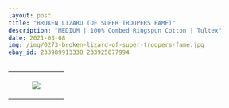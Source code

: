 ```yaml
---
layout: post
title: "BROKEN LIZARD (OF SUPER TROOPERS FAME)"
description: "MEDIUM | 100% Combed Ringspun Cotton | Tultex"
date: 2021-03-08
img: /img/0273-broken-lizard-of-super-troopers-fame.jpg
ebay_id: 233989913338 233925077994
---
```




<table style="width:100%;"><tr><td style="vertical-align:top;">
      <figure class="tmblr-full" data-orig-height="2048" data-orig-width="1365" data-orig-src="https://concertshirts.netlify.app/shirts/0273/0273-01.jpg"><img src="https://64.media.tumblr.com/74fcba08b53d28f0236e71ce14f1ea46/84eaf495140c7d3d-2d/s540x810/9a1bb9da0eaf01cbef0a9a91fc621a479b5a06ea.jpg" data-orig-height="2048" data-orig-width="1365" data-orig-src="https://concertshirts.netlify.app/shirts/0273/0273-01.jpg"/></figure></td>
  </tr></table>
